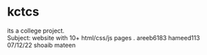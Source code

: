 # kctcs
its a college project.      
Subject: website with 10+ html/css/js pages
.
areeb6183
hameed113
07/12/22
shoaib mateen